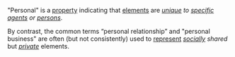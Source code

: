 "Personal" is a [property](https://github.com/gcassel/Modular-Organization-Terminology/blob/master/terms/property.md) indicating that [elements](https://github.com/gcassel/Modular-Organization-Terminology/blob/master/terms/element.md) are *[unique](https://github.com/gcassel/Modular-Organization-Terminology/blob/master/terms/unique.md) to [specific](https://github.com/gcassel/Modular-Organization-Terminology/blob/master/terms/specific.md) [agents](https://github.com/gcassel/Modular-Organization-Terminology/blob/master/terms/agent.md) or [persons](https://github.com/gcassel/Modular-Organization-Terminology/blob/master/terms/person.md)*. 

By contrast, the common terms “personal relationship” and "personal business" are often (but not consistently) used to [represent](https://github.com/gcassel/Modular-Organization-Terminology/blob/master/terms/representation.md) *[socially](https://github.com/gcassel/Modular-Organization-Terminology/blob/master/terms/social.md) shared* but *[private](https://github.com/gcassel/Modular-Organization-Terminology/blob/master/terms/private.md)* elements.
